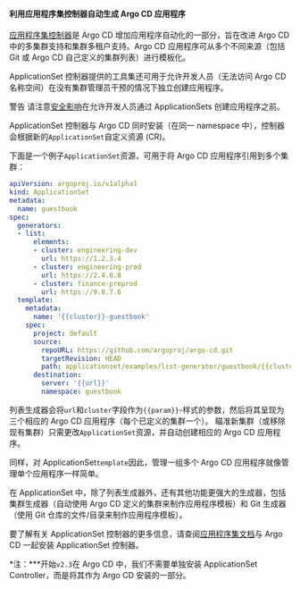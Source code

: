 <!-- TRANSLATED by md-translate -->
<!-- TRANSLATED by md-translate -->

#### 利用应用程序集控制器自动生成 Argo CD 应用程序

[应用程序集控制器](./operator-manual/applicationset/index.md)是 Argo CD 增加应用程序自动化的一部分，旨在改进 Argo CD 中的多集群支持和集群多租户支持。Argo CD 应用程序可从多个不同来源（包括 Git 或 Argo CD 自己定义的集群列表）进行模板化。

ApplicationSet 控制器提供的工具集还可用于允许开发人员（无法访问 Argo CD 名称空间）在没有集群管理员干预的情况下独立创建应用程序。

警告 请注意[安全影响](../operator-manual/applicationset/Security.md)在允许开发人员通过 ApplicationSets 创建应用程序之前。

ApplicationSet 控制器与 Argo CD 同时安装（在同一 namespace 中），控制器会根据新的`ApplicationSet`自定义资源 (CR)。

下面是一个例子`ApplicationSet`资源，可用于将 Argo CD 应用程序引用到多个集群：

```yaml
apiVersion: argoproj.io/v1alpha1
kind: ApplicationSet
metadata:
  name: guestbook
spec:
  generators:
  - list:
      elements:
      - cluster: engineering-dev
        url: https://1.2.3.4
      - cluster: engineering-prod
        url: https://2.4.6.8
      - cluster: finance-preprod
        url: https://9.8.7.6
  template:
    metadata:
      name: '{{cluster}}-guestbook'
    spec:
      project: default
      source:
        repoURL: https://github.com/argoproj/argo-cd.git
        targetRevision: HEAD
        path: applicationset/examples/list-generator/guestbook/{{cluster}}
      destination:
        server: '{{url}}'
        namespace: guestbook
```

列表生成器会将`url`和`cluster`字段作为`{{param}}`-样式的参数，然后将其呈现为三个相应的 Argo CD 应用程序（每个已定义的集群一个）。 瞄准新集群（或移除现有集群）只需更改`ApplicationSet`资源，并自动创建相应的 Argo CD 应用程序。

同样，对 ApplicationSet`template`因此，管理一组多个 Argo CD 应用程序就像管理单个应用程序一样简单。

在 ApplicationSet 中，除了列表生成器外，还有其他功能更强大的生成器，包括集群生成器（自动使用 Argo CD 定义的集群来制作应用程序模板）和 Git 生成器（使用 Git 仓库的文件/目录来制作应用程序模板）。

要了解有关 ApplicationSet 控制器的更多信息，请查阅[应用程序集文档](../operator-manual/applicationset/index.md)与 Argo CD 一起安装 ApplicationSet 控制器。

*注：***开始`v2.3`在 Argo CD 中，我们不需要单独安装 ApplicationSet Controller，而是将其作为 Argo CD 安装的一部分。